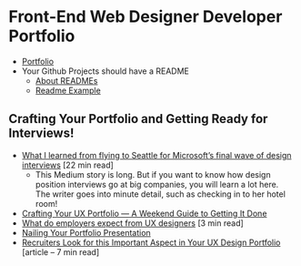 # Front-End Web Designer Developer Portfolio

* [Portfolio](https://docs.google.com/presentation/d/1E5-90uL5aZruKUPdXOlqSE_l05FLeq10-HVxRsHUaWg/edit?usp=sharing)
* Your Github Projects should have a README
    * [About READMEs](https://help.github.com/articles/about-readmes/)
    * [Readme Example](https://github.com/ryanoasis/nerd-fonts)


## Crafting Your Portfolio and Getting Ready for Interviews!
* [What I learned from flying to Seattle for Microsoft’s final wave of design interviews](https://www.freecodecamp.org/news/what-i-learned-from-flying-to-seattle-for-microsofts-final-wave-of-design-interviews-8eab06c50ce5/) [22 min read]
  * This Medium story is long. But if you want to know how design position interviews go at big companies, you will learn a lot here. The writer goes into minute detail, such as checking in to her hotel room!
* [Crafting Your UX Portfolio — A Weekend Guide to Getting It Done](https://writing.enchant.co/crafting-your-ux-portfolio-a-weekend-guide-to-getting-it-done-632e13acd3d1)
* [What do employers expect from UX designers](https://uxdesign.cc/what-employers-expect-from-ux-designers-49d2819be0d4) [3 min read]
* [Nailing Your Portfolio Presentation](https://www.figma.com/blog/five-steps-to-nailing-your-portfolio-presentation-in-design-interviews/)
* [Recruiters Look for this Important Aspect in Your UX Design Portfolio](https://medium.muz.li/recruiters-look-for-this-important-aspect-in-your-portfolio-1947f15a7766) [article – 7 min read]
